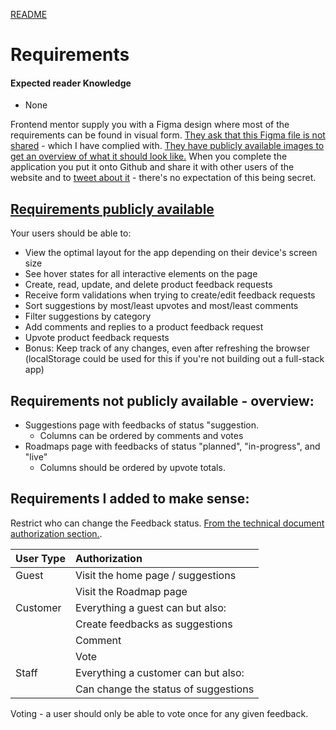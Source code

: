 
[README](../README.md)
# Requirements

#### Expected reader Knowledge
  - None

Frontend mentor supply you with a Figma design where most of the requirements can be found in visual form. [They ask that this Figma file is not shared](https://www.frontendmentor.io/faq) - which I have complied with. [They have publicly available images to get an overview of what it should look like.](https://www.frontendmentor.io/challenges/product-feedback-app-wbvUYqjR6) When you complete the application you put it onto Github and share it with other users of the website and to [tweet about it](https://www.frontendmentor.io/faq) - there's no expectation of this being secret.

## [Requirements publicly available](https://www.frontendmentor.io/challenges/product-feedback-app-wbvUYqjR6)

Your users should be able to:

- View the optimal layout for the app depending on their device's screen size
- See hover states for all interactive elements on the page
- Create, read, update, and delete product feedback requests
- Receive form validations when trying to create/edit feedback requests
- Sort suggestions by most/least upvotes and most/least comments
- Filter suggestions by category
- Add comments and replies to a product feedback request
- Upvote product feedback requests
- Bonus: Keep track of any changes, even after refreshing the browser (localStorage could be used for this if you're not building out a full-stack app)

## Requirements not publicly available - overview:

- Suggestions page with feedbacks of status "suggestion.
  - Columns can be ordered by comments and votes
- Roadmaps page with feedbacks of status "planned", "in-progress", and "live"
  - Columns should be ordered by upvote totals.


## Requirements I added to make sense:

Restrict who can change the Feedback status. [From the technical document authorization section.](./technical.md#Authorization).


| User Type | Authorization                            |
|:----------|:-----------------------------------------|
| Guest     | Visit the home page / suggestions        |
|           | Visit the Roadmap page                   |
| Customer  | Everything a guest can but also:         |
|           | Create feedbacks as suggestions          |
|           | Comment                                  |
|           | Vote                                     |
| Staff     | Everything a customer can but also:      |
|           | Can change the status of suggestions     |

Voting - a user should only be able to vote once for any given feedback.
